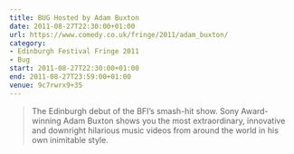 ```yaml
---
title: BUG Hosted by Adam Buxton
date: 2011-08-27T22:30:00+01:00
url: https://www.comedy.co.uk/fringe/2011/adam_buxton/
category:
- Edinburgh Festival Fringe 2011
- Bug
start: 2011-08-27T22:30:00+01:00
end: 2011-08-27T23:59:00+01:00
venue: 9c7rwrx9+35
---
```

> The Edinburgh debut of the BFI’s smash-hit show. Sony Award-winning Adam Buxton shows you the most extraordinary, innovative and downright hilarious music videos from around the world in his own inimitable style.
